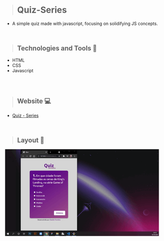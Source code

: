 # 
 

># Quiz-Series

+ A simple quiz made with javascript, focusing on solidifying JS concepts. 
 
<br>

>## Technologies and Tools 🧰
+ HTML
+ CSS
+ Javascript

<br>

<br>

>## Website 💻
+ [Quiz - Series](https://quiz-series.netlify.app/)

<br>

>## Layout 🎥

<img src="https://github.com/giselle-ferreira/Quiz-Seriados/blob/main/assets/Quiz-Seriados.gif" />

>


